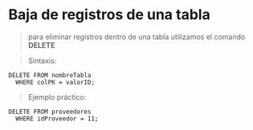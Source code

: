 # Baja de registros de una tabla

> para eliminar registros dentro de una tabla utilizamos el comando **DELETE**

> Sintaxis:  

    DELETE FROM nombreTabla  
      WHERE colPK = valorID;  


> Ejemplo práctico:  

    DELETE FROM proveedores
      WHERE idProveedor = 11;  

